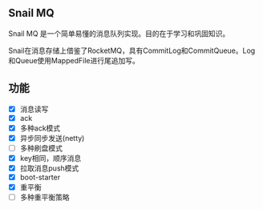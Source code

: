 ## Snail MQ 

Snail MQ 是一个简单易懂的消息队列实现。目的在于学习和巩固知识。

Snail在消息存储上借鉴了RocketMQ，具有CommitLog和CommitQueue。Log和Queue使用MappedFile进行尾追加写。

## 功能
- [x] 消息读写
- [x] ack
- [x] 多种ack模式
- [x] 异步同步发送(netty)
- [ ] 多种刷盘模式
- [x] key相同，顺序消息
- [x] 拉取消息push模式
- [x] boot-starter
- [x] 重平衡
- [ ] 多种重平衡策略